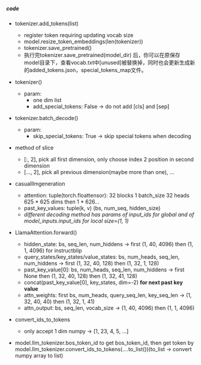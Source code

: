 ##### code
- tokenizer.add_tokens(list)
    - register token requiring updating vocab size
    - model.resize_token_embeddings(len(tokenizer))
    - tokenizer.save_pretrained()
    - 执行完tokenizer.save_pretrained(model_dir) 后，你可以在原保存model目录下，查看vocab.txt中[unused]被替换掉，同时也会更新生成新的added_tokens.json，special_tokens_map文件。
- tokenizer()
    - param:
        - one dim list
        - add_special_tokens: False -> do not add [cls] and [sep]
- tokenizer.batch_decode()
    - param:
        - skip_special_tokens: True -> skip special tokens when decoding

- method of slice
    - [:, 2], pick all first dimension, only choose index 2 position in second dimension
    - [..., 2], pick all previous dimension(maybe more than one), ...

- casualllmgeneration
    - attention: tuple(torch.floattensor): 32 blocks 1 batch_size 32 heads 625 * 625 dims then 1 * 626...
    - past_key_values: tuple(k, v) (bs, num_seq, hidden_size)
    - *different decoding method has params of input_ids for global and of model_inputs.input_ids for local size=(1, 1)*

- LlamaAttention.forward()
    - hidden_state: bs, seq_len, num_hiddens -> first (1, 40, 4096) then (1, 1, 4096) for instructblip
    - query_states/key_states/value_states: bs, num_heads, seq_len, num_hiddens -> first (1, 32, 40, 128) then (1, 32, 1, 128)
    - past_key_value[0]: bs, num_heads, seq_len, num_hiddens -> first None then (1, 32, 40, 128) then (1, 32, 41, 128)
    - concat(past_key_value[0], key_states, dim=-2) **for next past key value**
    - attn_weights: first bs, num_heads, query_seq_len, key_seq_len -> (1, 32, 40, 40) then (1, 32, 1, 41)
    - attn_output: bs, seq_len, vocab_size -> (1, 40, 4096) then (1, 1, 4096)

- convert_ids_to_tokens
    - only accept 1 dim numpy -> [1, 23, 4, 5, ...]

- model.llm_tokenizer.bos_token_id to get bos_token_id, then get token by model.llm_tokenizer.convert_ids_to_tokens(....to_list())(to_list -> convert numpy array to list)
